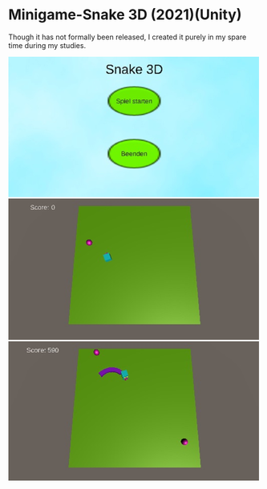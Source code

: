 # Minigame-Snake 3D (2021)(Unity)

Though it has not formally been released, I created it purely in my spare time during my studies. 

<img src="https://github.com/KazrailDxD/Minigame-Snake/blob/main/Snake%20.jpg" > <img src="https://github.com/KazrailDxD/Minigame-Snake/blob/main/Snake%201%20.jpg" > 
<img src="https://github.com/KazrailDxD/Minigame-Snake/blob/main/Snake%202%20.jpg" > 

